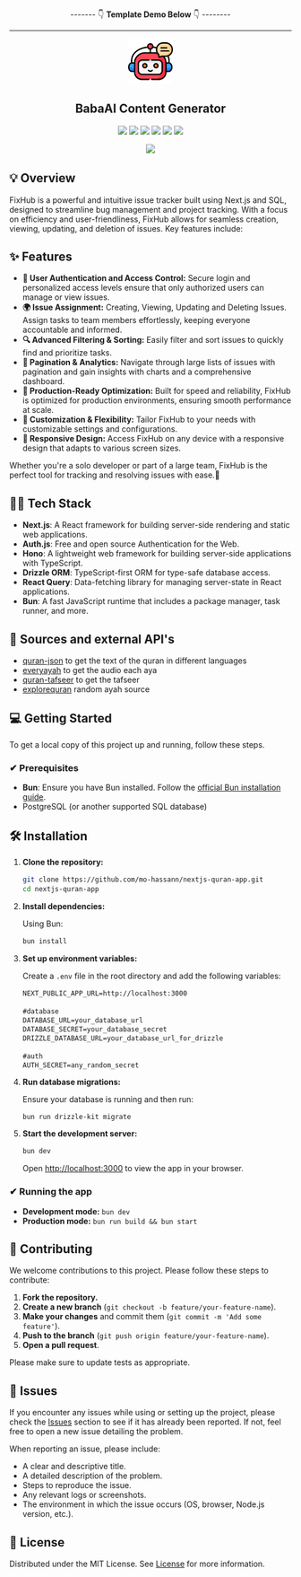 <div align= "center">

------- 👇 **Template Demo Below** 👇 --------

<hr>
</div>


<div align="center">
<a href="https://github.com/Sumonta056/FixHub-Issue-Tracker-Website" target="blank">
<img src="./assets/chatBot.png" width="80" alt="Logo" />
</a>

<h2> BabaAI Content Generator </h2>

![](https://img.shields.io/badge/TypeScript-007ACC?style=for-the-badge&logo=typescript&logoColor=white)
![](https://img.shields.io/badge/Next.js-000000?style=for-the-badge&logo=next.js&logoColor=white)
![](https://img.shields.io/badge/Tailwind_CSS-38B2AC?style=for-the-badge&logo=tailwind-css&logoColor=white)
![](https://img.shields.io/badge/React-61DAFB?style=for-the-badge&logo=react&logoColor=black)
![](https://img.shields.io/badge/Prisma-3982CE?style=for-the-badge&logo=Prisma&logoColor=white)
![](https://img.shields.io/badge/Radix_UI-6200EE?style=for-the-badge&logo=radix-ui&logoColor=white)

<img src ="./assets/bg-2.jpg" width="95%">
</div>

## 💡 Overview

FixHub is a powerful and intuitive issue tracker built using Next.js and SQL, designed to streamline bug management and project tracking. With a focus on efficiency and user-friendliness, FixHub allows for seamless creation, viewing, updating, and deletion of issues. Key features include:

## ✨ Features

- **🔐 User Authentication and Access Control:** Secure login and personalized access levels ensure that only authorized users can manage or view issues.
- **🌍 Issue Assignment:** Creating, Viewing, Updating and Deleting Issues. Assign tasks to team members effortlessly, keeping everyone accountable and informed.
- **🔍 Advanced Filtering & Sorting:** Easily filter and sort issues to quickly find and prioritize tasks.
- **📄 Pagination & Analytics:** Navigate through large lists of issues with pagination and gain insights with charts and a comprehensive dashboard.
- **🎯 Production-Ready Optimization:** Built for speed and reliability, FixHub is optimized for production environments, ensuring smooth performance at scale.
- **🔧 Customization & Flexibility:** Tailor FixHub to your needs with customizable settings and configurations.
- **📱 Responsive Design:** Access FixHub on any device with a responsive design that adapts to various screen sizes.

Whether you're a solo developer or part of a large team, FixHub is the perfect tool for tracking and resolving issues with ease.🐞

## 👩‍💻 Tech Stack

- **Next.js**: A React framework for building server-side rendering and static web applications.
- **Auth.js**: Free and open source Authentication for the Web.
- **Hono**: A lightweight web framework for building server-side applications with TypeScript.
- **Drizzle ORM**: TypeScript-first ORM for type-safe database access.
- **React Query**: Data-fetching library for managing server-state in React applications.
- **Bun**: A fast JavaScript runtime that includes a package manager, task runner, and more.

## 📖 Sources and external API's

- [quran-json](https://github.com/risan/quran-json) to get the text of the quran in different languages
- [everyayah](https://everyayah.com) to get the audio each aya
- [quran-tafseer](http://api.quran-tafseer.com/en/docs) to get the tafseer
- [explorequran](https://www.explorequran.org) random ayah source

## 💻 Getting Started

To get a local copy of this project up and running, follow these steps.

### ✔ Prerequisites

- **Bun**: Ensure you have Bun installed. Follow the [official Bun installation guide](https://bun.sh/docs/installation).
- PostgreSQL (or another supported SQL database)

## 🛠️ Installation

1. **Clone the repository:**

   ```bash
   git clone https://github.com/mo-hassann/nextjs-quran-app.git
   cd nextjs-quran-app
   ```

2. **Install dependencies:**

   Using Bun:

   ```bash
   bun install
   ```

3. **Set up environment variables:**

   Create a `.env` file in the root directory and add the following variables:

   ```env
   NEXT_PUBLIC_APP_URL=http://localhost:3000

   #database
   DATABASE_URL=your_database_url
   DATABASE_SECRET=your_database_secret
   DRIZZLE_DATABASE_URL=your_database_url_for_drizzle

   #auth
   AUTH_SECRET=any_random_secret
   ```

4. **Run database migrations:**

   Ensure your database is running and then run:

   ```bash
   bun run drizzle-kit migrate
   ```

5. **Start the development server:**

   ```bash
   bun dev
   ```

   Open [http://localhost:3000](http://localhost:3000) to view the app in your browser.

### ✔ Running the app

- **Development mode:** `bun dev`
- **Production mode:** `bun run build && bun start`

## 💚 Contributing

We welcome contributions to this project. Please follow these steps to contribute:

1. **Fork the repository.**
2. **Create a new branch** (`git checkout -b feature/your-feature-name`).
3. **Make your changes** and commit them (`git commit -m 'Add some feature'`).
4. **Push to the branch** (`git push origin feature/your-feature-name`).
5. **Open a pull request**.

Please make sure to update tests as appropriate.

## 🐛 Issues

If you encounter any issues while using or setting up the project, please check the [Issues](https://github.com/mo-hassann/nextjs-quran-app/issues) section to see if it has already been reported. If not, feel free to open a new issue detailing the problem.

When reporting an issue, please include:

- A clear and descriptive title.
- A detailed description of the problem.
- Steps to reproduce the issue.
- Any relevant logs or screenshots.
- The environment in which the issue occurs (OS, browser, Node.js version, etc.).

## 📜 License

Distributed under the MIT License. See [License](/LICENSE) for more information.
